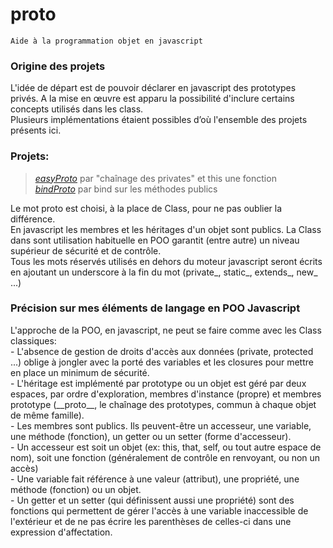 # proto
    Aide à la programmation objet en javascript
### Origine des projets
L'idée de départ est de pouvoir déclarer en javascript des prototypes privés. A la mise en œuvre est apparu la possibilité d'inclure certains concepts utilisés dans les class.  
Plusieurs implémentations étaient possibles d’où l'ensemble des projets présents ici.  
### Projets:  
> [*easyProto*](../../easyProto/proto/easyProto/) par "chaînage des privates" et this une fonction  
> [*bindProto*](../../bindProto/proto/bindProto/) par bind sur les méthodes publics  

Le mot proto est choisi, à la place de Class, pour ne pas oublier la différence.   
En javascript les membres et les héritages d'un objet sont publics. La Class dans sont utilisation habituelle en POO garantit (entre autre) un niveau supérieur de sécurité et de contrôle.  
Tous les mots réservés utilisés en dehors du moteur javascript seront écrits en ajoutant un underscore à la fin du mot (private_, static_, extends_, new_ ...) 
### Précision sur mes éléments de langage en POO Javascript
L'approche de la POO, en javascript, ne peut se faire comme avec les Class classiques:  
    - L'absence de gestion de droits d'accès aux données (private, protected ...) oblige à jongler avec la porté des variables et les closures pour mettre en place un minimum de sécurité.  
    - L'héritage est implémenté par prototype ou un objet est géré par deux espaces, par ordre d'exploration, membres d'instance (propre) et membres prototype (\_\_proto__, le chaînage des prototypes, commun à chaque objet de même famille).  
    - Les membres sont publics. Ils peuvent-être un accesseur, une variable, une méthode (fonction), un getter ou un setter (forme d'accesseur).  
    - Un accesseur est soit un objet (ex: this, that, self, ou tout autre espace de nom), soit une fonction (généralement de contrôle en renvoyant, ou non un accès)  
    - Une variable fait référence à une valeur (attribut), une propriété, une méthode (fonction) ou un objet.  
    - Un getter et un setter (qui définissent aussi une propriété) sont des fonctions qui permettent de gérer l'accès à une variable inaccessible de l'extérieur et de ne pas écrire les parenthèses de celles-ci dans une expression d'affectation.  
 